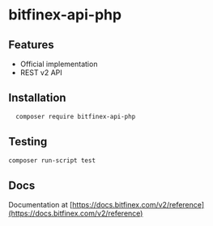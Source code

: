 # bitfinex-api-php

## Features

* Official implementation
* REST v2 API

## Installation
```bash
  composer require bitfinex-api-php
```

## Testing
```bash
composer run-script test
```

## Docs

Documentation at [https://docs.bitfinex.com/v2/reference](https://docs.bitfinex.com/v2/reference)

